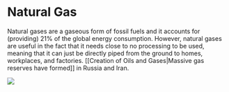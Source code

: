 # Natural Gas
Natural gases are a gaseous form of fossil fuels and it accounts for (providing) 21% of the global energy consumption. However, natural gases are useful in the fact that it needs close to no processing to be used, meaning that it can just be directly piped from the ground to homes, workplaces, and factories. [[Creation of Oils and Gases|Massive gas reserves have formed]] in Russia and Iran.

<img src="https://mint-garden.netlify.app/assets/natural-gas-proved-reserves.png" style="max-width:100%;height:auto">